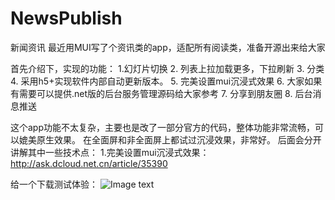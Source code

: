 # NewsPublish
新闻资讯
最近用MUI写了个资讯类的app，适配所有阅读类，准备开源出来给大家

首先介绍下，实现的功能：
1.幻灯片切换
2. 列表上拉加载更多，下拉刷新
3. 分类
4. 采用h5+实现软件内部自动更新版本。
5. 完美设置mui沉浸式效果
6. 大家如果有需要可以提供.net版的后台服务管理源码给大家参考
7. 分享到朋友圈
8. 后台消息推送

这个app功能不太复杂，主要也是改了一部分官方的代码，整体功能非常流畅，可以媲美原生效果。
在全面屏和非全面屏上都试过沉浸效果，非常好。
后面会分开讲解其中一些技术点：
1.完美设置mui沉浸式效果： http://ask.dcloud.net.cn/article/35390

给一个下载测试体验：
![Image text](https://raw.github.com/yourName/repositpry/master/yourprojectName/img-folder/test.jpg)
